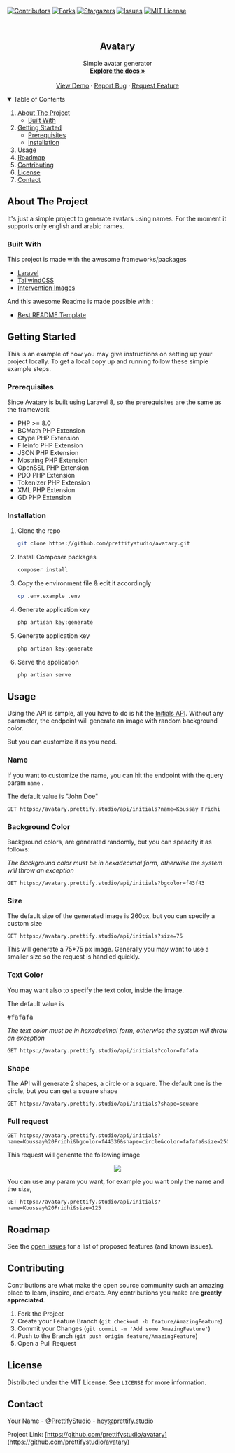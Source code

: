<!--
*** Thanks for checking out the Best-README-Template. If you have a suggestion
*** that would make this better, please fork the repo and create a pull request
*** or simply open an issue with the tag "enhancement".
*** Thanks again! Now go create something AMAZING! :D
***HelloWorld
-->



<!-- PROJECT SHIELDS -->
<!--
*** I'm using markdown "reference style" links for readability.
*** Reference links are enclosed in brackets [ ] instead of parentheses ( ).
*** See the bottom of this document for the declaration of the reference variables
*** for contributors-url, forks-url, etc. This is an optional, concise syntax you may use.
*** https://www.markdownguide.org/basic-syntax/#reference-style-links
-->
[![Contributors][contributors-shield]][contributors-url]
[![Forks][forks-shield]][forks-url]
[![Stargazers][stars-shield]][stars-url]
[![Issues][issues-shield]][issues-url]
[![MIT License][license-shield]][license-url]



<!-- PROJECT LOGO -->
<br />
<p align="center">
  <h2 align="center">Avatary</h2>

  <p align="center">
    Simple avatar generator
    <br />
    <a href="https://github.com/prettifystudio/avatary"><strong>Explore the docs »</strong></a>
    <br />
    <br />
    <a href="https://avatary.prettify.studio/">View Demo</a>
    ·
    <a href="https://github.com/prettifystudio/avatary/issues">Report Bug</a>
    ·
    <a href="https://github.com/prettifystudio/avatary/issues">Request Feature</a>
  </p>
</p>



<!-- TABLE OF CONTENTS -->
<details open="open">
  <summary>Table of Contents</summary>
  <ol>
    <li>
      <a href="#about-the-project">About The Project</a>
      <ul>
        <li><a href="#built-with">Built With</a></li>
      </ul>
    </li>
    <li>
      <a href="#getting-started">Getting Started</a>
      <ul>
        <li><a href="#prerequisites">Prerequisites</a></li>
        <li><a href="#installation">Installation</a></li>
      </ul>
    </li>
    <li><a href="#usage">Usage</a></li>
    <li><a href="#roadmap">Roadmap</a></li>
    <li><a href="#contributing">Contributing</a></li>
    <li><a href="#license">License</a></li>
    <li><a href="#contact">Contact</a></li>
  </ol>
</details>



<!-- ABOUT THE PROJECT -->
## About The Project

It's just a simple project to generate avatars using names. For the moment it supports only english and arabic names.


### Built With

This project is made with the awesome frameworks/packages 
* [Laravel](https://laravel.com)
* [TailwindCSS](https://tailwindcss.com/)
* [Intervention Images](http://image.intervention.io/)

And this awesome Readme is made possible with :
* [Best README Template](https://github.com/othneildrew/Best-README-Template)



<!-- GETTING STARTED -->
## Getting Started

This is an example of how you may give instructions on setting up your project locally.
To get a local copy up and running follow these simple example steps.

### Prerequisites

Since Avatary is built using Laravel 8, so the prerequisites are the same as the framework

* PHP >= 8.0
* BCMath PHP Extension
* Ctype PHP Extension
* Fileinfo PHP Extension
* JSON PHP Extension
* Mbstring PHP Extension
* OpenSSL PHP Extension
* PDO PHP Extension
* Tokenizer PHP Extension
* XML PHP Extension
* GD PHP Extension



### Installation

1. Clone the repo
   ```sh
   git clone https://github.com/prettifystudio/avatary.git
   ```
2. Install Composer packages
   ```sh
   composer install
   ```
3. Copy the environment file & edit it accordingly
   ```sh
   cp .env.example .env
   ```

4. Generate application key
   ```sh
   php artisan key:generate
   ```

5. Generate application key
   ```sh
   php artisan key:generate
   ```
6. Serve the application
   ```sh
   php artisan serve
   ```





<!-- USAGE EXAMPLES -->
## Usage

Using the API is simple, all you have to do is hit the [Initials API](https://avatary.prettify.studio/api/initials).
Without any parameter, the endpoint will generate an image with random background color.

But you can customize it as you need.

### Name 
If you want to customize the name, you can hit the endpoint with the query param ```name``` .

The default value is "John Doe" 
```
GET https://avatary.prettify.studio/api/initials?name=Koussay Fridhi
```

### Background Color
Background colors, are generated randomly, but you can speacify it as follows:

_The Background color must be in hexadecimal form, otherwise the system will throw an exception_

```
GET https://avatary.prettify.studio/api/initials?bgcolor=f43f43
```

### Size
The default size of the generated image is 260px, but you can specify a custom size

```
GET https://avatary.prettify.studio/api/initials?size=75
```
This will generate a 75*75 px image. 
Generally you may want to use a smaller size so the request is handled quickly.


### Text Color
You may want also to specify the text color, inside the image.

The default value is <pre>#fafafa</pre> 


_The text color must be in hexadecimal form, otherwise the system will throw an exception_


```
GET https://avatary.prettify.studio/api/initials?color=fafafa
```

### Shape
The API will generate 2 shapes, a circle or a square. The default one is the circle, but you can get a square shape
```
GET https://avatary.prettify.studio/api/initials?shape=square
```

### Full request 

```
GET https://avatary.prettify.studio/api/initials?name=Koussay%20Fridhi&bgcolor=f44336&shape=circle&color=fafafa&size=250
```
This request will generate the following image

<section align="center">
    <img src="https://avatary.prettify.studio/api/initials?name=Koussay%20Fridhi&bgcolor=f44336&shape=circle&color=fafafa&size=120">
</section>

You can use any param you want, for example you want only the name and the size,

```
GET https://avatary.prettify.studio/api/initials?name=Koussay%20Fridhi&size=125
```


<!-- ROADMAP -->
## Roadmap

See the [open issues](https://github.com/prettifystudio/avatary/issues) for a list of proposed features (and known issues).



<!-- CONTRIBUTING -->
## Contributing

Contributions are what make the open source community such an amazing place to learn, inspire, and create. Any contributions you make are **greatly appreciated**.

1. Fork the Project
2. Create your Feature Branch (`git checkout -b feature/AmazingFeature`)
3. Commit your Changes (`git commit -m 'Add some AmazingFeature'`)
4. Push to the Branch (`git push origin feature/AmazingFeature`)
5. Open a Pull Request



<!-- LICENSE -->
## License

Distributed under the MIT License. See `LICENSE` for more information.



<!-- CONTACT -->
## Contact

Your Name - [@PrettifyStudio](https://twitter.com/prettifystudio) - hey@prettify.studio

Project Link: [https://github.com/prettifystudio/avatary](https://github.com/prettifystudio/avatary)









<!-- MARKDOWN LINKS & IMAGES -->
<!-- https://www.markdownguide.org/basic-syntax/#reference-style-links -->
[contributors-shield]: https://img.shields.io/github/contributors/prettifystudio/avatary.svg?style=for-the-badge
[contributors-url]: https://github.com/prettifystudio/avatary/graphs/contributors
[forks-shield]: https://img.shields.io/github/forks/prettifystudio/avatary.svg?style=for-the-badge
[forks-url]: https://github.com/prettifystudio/avatary/network/members
[stars-shield]: https://img.shields.io/github/stars/prettifystudio/avatary.svg?style=for-the-badge
[stars-url]: https://github.com/prettifystudio/avatary/stargazers
[issues-shield]: https://img.shields.io/github/issues/prettifystudio/avatary.svg?style=for-the-badge
[issues-url]: https://github.com/prettifystudio/avatary/issues
[license-shield]: https://img.shields.io/github/license/prettifystudio/avatary.svg?style=for-the-badge
[license-url]: https://github.com/prettifystudio/avatary/blob/master/LICENSE.txt
[linkedin-shield]: https://img.shields.io/badge/-LinkedIn-black.svg?style=for-the-badge&logo=linkedin&colorB=555
[linkedin-url]: https://linkedin.com/in/othneildrew
[product-screenshot]: images/screenshot.png
